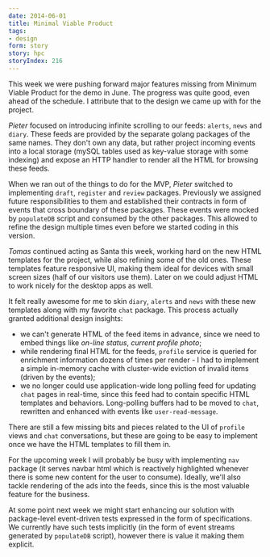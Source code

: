 ```yaml
---
date: 2014-06-01
title: Minimal Viable Product
tags:
- design
form: story
story: hpc
storyIndex: 216
---
```


This week we were pushing forward major features missing from Minimum
Viable Product for the demo in June. The progress was quite good, even
ahead of the schedule. I attribute that to the design we came up with
for the project.

_Pieter_ focused on introducing infinite scrolling to our feeds:
`alerts`, `news` and `diary`. These feeds are provided by the
separate golang packages of the same names. They don't own any data,
but rather project incoming events into a local storage (mySQL tables
used as key-value storage with some indexing) and expose an HTTP
handler to render all the HTML for browsing these feeds.

When we ran out of the things to do for the MVP, _Pieter_ switched to
implementing `draft`, `register` and `review` packages. Previously we
assigned future responsibilities to them and established their
contracts in form of events that cross boundary of these
packages. These events were mocked by `populateDB` script and
consumed by the other packages. This allowed to refine the design
multiple times even before we started coding in this version.

_Tomas_ continued acting as Santa this week, working hard on the new
HTML templates for the project, while also refining some of the old
ones. These templates feature responsive UI, making them ideal for
devices with small screen sizes (half of our visitors use them). Later
on we could adjust HTML to work nicely for the desktop apps as well.

It felt really awesome for me to skin `diary`, `alerts` and `news`
with these new templates along with my favorite `chat` package. This
process actually granted additional design insights:

- we can't generate HTML of the feed items in advance, since we need to
  embed things like _on-line status_, _current profile photo_;
- while rendering final HTML for the feeds, `profile` service is
  queried for enrichment information dozens of times per render - I
  had to implement a simple in-memory cache with cluster-wide
  eviction of invalid items (driven by the events);
- we no longer could use application-wide long polling feed for
  updating `chat` pages in real-time, since this feed had to contain
  specific HTML templates and behaviors. Long-polling buffers had to
  be moved to `chat`, rewritten and enhanced with events like
  `user-read-message`.

There are still a few missing bits and pieces related to the UI of
`profile` views and `chat` conversations, but these are going to be
easy to implement once we have the HTML templates to fill them in.

For the upcoming week I will probably be busy with implementing `nav`
package (it serves navbar html which is reactively highlighted
whenever there is some new content for the user to consume). Ideally,
we'll also tackle rendering of the ads into the feeds, since this is
the most valuable feature for the business.

At some point next week we might start enhancing our solution with
package-level event-driven tests expressed in the form of
specifications. We currently have such tests implicitly (in the form
of event streams generated by `populateDB` script), however there is
value it making them explicit.
